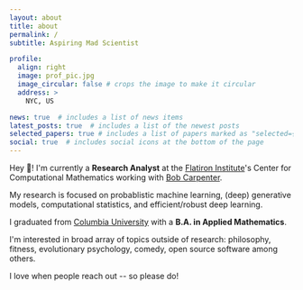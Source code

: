 ```yaml
---
layout: about
title: about
permalink: /
subtitle: Aspiring Mad Scientist

profile:
  align: right
  image: prof_pic.jpg
  image_circular: false # crops the image to make it circular
  address: >
    NYC, US

news: true  # includes a list of news items
latest_posts: true  # includes a list of the newest posts
selected_papers: true # includes a list of papers marked as "selected={true}"
social: true  # includes social icons at the bottom of the page
---
```


Hey :wave:! I'm currently a **Research Analyst** at the [Flatiron Institute](https://www.simonsfoundation.org/flatiron/)'s Center for Computational Mathematics working with [Bob Carpenter](https://bob-carpenter.github.io/).

My research is focused on probablistic machine learning, (deep) generative models, computational statistics, and efficient/robust deep learning.

I graduated from [Columbia University](https://www.columbia.edu/) with a **B.A. in Applied Mathematics**.

I'm interested in broad array of topics outside of research: philosophy, fitness, evolutionary psychology, comedy, open source software among others.

I love when people reach out -- so please do!
